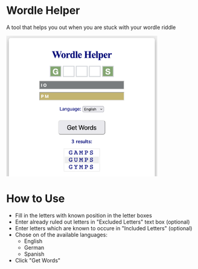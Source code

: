 # Wordle Helper
A tool that helps you out when you are stuck with your wordle riddle

<img src="wh.png" width="400" >

# How to Use
* Fill in the letters with known position in the letter boxes
* Enter already ruled out letters in "Excluded Letters" text box (optional)
* Enter letters which are known to occure in "Included Letters" (optional)
* Chose on of the available languages:
   * English
   * German
   * Spanish
* Click "Get Words"